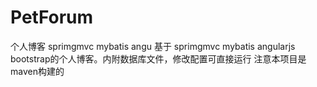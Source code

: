# PetForum
个人博客 sprimgmvc  mybatis angu
基于 sprimgmvc  mybatis angularjs bootstrap的个人博客。内附数据库文件，修改配置可直接运行
注意本项目是maven构建的





